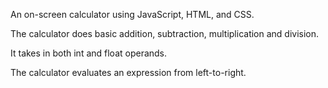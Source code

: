 An on-screen calculator using JavaScript, HTML, and CSS.

The calculator does basic addition, subtraction, multiplication and division.

It takes in both int and float operands.

The calculator evaluates an expression from left-to-right.
